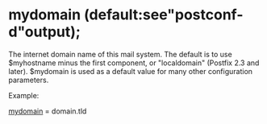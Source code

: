 # mydomain (default:see"postconf-d"output); 


The internet domain name of this mail system.  The default is to
use $myhostname minus the first component, or "localdomain" (Postfix
2.3 and later).  $mydomain is used as
a default value for many other configuration parameters.



Example:



<a href="postconf.5.html#mydomain">mydomain</a> = domain.tld



